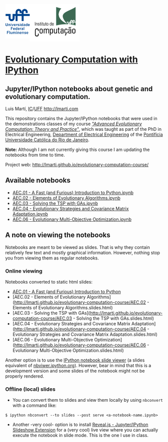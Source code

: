 <div align='left' style="width:400px;height:120px;overflow:hidden;">
<a href='http://www.uff.br'>
<img align='left' style='display: block;height: 92%' src='https://github.com/lmarti/jupyter_custom/raw/master/imgs/uff.png' alt='UFF logo' title='UFF logo'/>
</a>
<a href='http://www.ic.uff.br'>
<img align='left' style='display: block;height: 100%' src='https://github.com/lmarti/jupyter_custom/raw/master/imgs/logo-ic.png' alt='IC logo' title='IC logo'/>
</a>
</div>

# [Evolutionary Computation with IPython](http://lmarti.github.io/evolutionary-computation-course/)
## Jupyter/IPython notebooks about genetic and evolutionary computation.

Luis Martí, [IC](http://www.ic.uff.br/)/[UFF](http://www.uff.br/)
http://lmarti.com

This repository contains the Jupyter/IPython notebooks that were used in the demonstrations classes of my course [_"Advanced Evolutionary Computation: Theory and Practice"_](http://lmarti.com/aec-2014), which was taught as part of the PhD in Electrical Engineering, [Department of Electrical Engineering](http://www.ele.puc-rio.br/) of the [Pontifícia Universidade Católica do Rio de Janeiro](http://www.puc-rio.br/).

**Note:** Although I am not currently giving this course I am updating the notebooks from time to time.

Project web: http://lmarti.github.io/evolutionary-computation-course/

## Available notebooks

* [AEC.01 - A Fast (and Furious) Introduction to Python.ipynb](http://nbviewer.ipython.org/github/lmarti/evolutionary-computation-course/blob/master/AEC.01%20-%20A%20Fast%20%28and%20Furious%29%20Introduction%20to%20Python.ipynb)
* [AEC.02 - Elements of Evolutionary Algorithms.ipynb](http://nbviewer.ipython.org/github/lmarti/evolutionary-computation-course/blob/master/AEC.02%20-%20Elements%20of%20Evolutionary%20Algorithms.ipynb)
* [AEC.03 - Solving the TSP with GAs.ipynb](http://nbviewer.ipython.org/github/lmarti/evolutionary-computation-course/blob/master/AEC.03%20-%20Solving%20the%20TSP%20with%20GAs.ipynb)
* [AEC.04 - Evolutionary Strategies and Covariance Matrix Adaptation.ipynb](http://nbviewer.ipython.org/github/lmarti/evolutionary-computation-course/blob/master/AEC.04%20-%20Evolutionary%20Strategies%20and%20Covariance%20Matrix%20Adaptation.ipynb)
* [AEC.06 - Evolutionary Multi-Objective Optimization.ipynb](http://nbviewer.ipython.org/github/lmarti/evolutionary-computation-course/blob/master/AEC.06%20-%20Evolutionary%20Multi-Objective%20Optimization.ipynb)

## A note on viewing the notebooks

Notebooks are meant to be viewed as slides. That is why they contain relatively few text and mostly graphical information. However, nothing stop you from viewing them as regular notebooks.

### Online viewing

Notebooks converted to static html slides:
* [AEC.01 - A Fast (and Furious) Introduction to Python](http://lmarti.github.io/evolutionary-computation-course/AEC.01%20-%20A%20Fast%20(and%20Furious)%20Introduction%20to%20Python.slides.html)
* [AEC.02 - Elements of Evolutionary Algorithms](http://lmarti.github.io/evolutionary-computation-course/AEC.02 - Elements of Evolutionary Algorithms.slides.html)
* [AEC.03 - Solving the TSP with GAs](http://lmarti.github.io/evolutionary-computation-course/AEC.03 - Solving the TSP with GAs.slides.html)
* [AEC.04 - Evolutionary Strategies and Covariance Matrix Adaptation](http://lmarti.github.io/evolutionary-computation-course/AEC.04 - Evolutionary Strategies and Covariance Matrix Adaptation.slides.html)
* [AEC.06 - Evolutionary Multi-Objective Optimization](http://lmarti.github.io/evolutionary-computation-course/AEC.06 - Evolutionary Multi-Objective Optimization.slides.html)

Another option is to use the [IPython notebook slide viewer](http://slideviewer.herokuapp.com/) (a slides equivalent of [nbviwer.ipython.org](http://nbviwer.ipython.org)). However, bear in mind that this is a development version and some slides of the notebook might not be properly rendered.

### Offline (local) slides

* You can convert them to slides and view them locally by using `nbconvert` with a command like:

```
$ ipython nbconvert --to slides --post serve <a-notebook-name.ipynb>
```

* Another -very cool- option is to install [Reveal.js - Jupyter/IPython Slideshow Extension](https://github.com/damianavila/live_reveal) for a (very cool) live view where you can actually execute the notebook in slide mode. This is the one I use in class.
